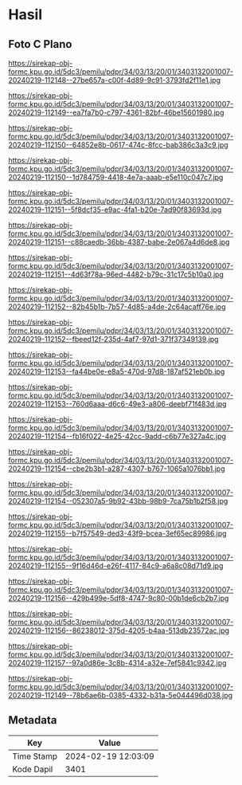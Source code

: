 # Hasil

## Foto C Plano

https://sirekap-obj-formc.kpu.go.id/5dc3/pemilu/pdpr/34/03/13/20/01/3403132001007-20240219-112148--27be657a-c00f-4d89-9c91-3793fd2f11e1.jpg

https://sirekap-obj-formc.kpu.go.id/5dc3/pemilu/pdpr/34/03/13/20/01/3403132001007-20240219-112149--ea7fa7b0-c797-4361-82bf-46be15601980.jpg

https://sirekap-obj-formc.kpu.go.id/5dc3/pemilu/pdpr/34/03/13/20/01/3403132001007-20240219-112150--64852e8b-0617-474c-8fcc-bab386c3a3c9.jpg

https://sirekap-obj-formc.kpu.go.id/5dc3/pemilu/pdpr/34/03/13/20/01/3403132001007-20240219-112150--1d784759-4418-4e7a-aaab-e5e110c047c7.jpg

https://sirekap-obj-formc.kpu.go.id/5dc3/pemilu/pdpr/34/03/13/20/01/3403132001007-20240219-112151--5f8dcf35-e9ac-4fa1-b20e-7ad90f83693d.jpg

https://sirekap-obj-formc.kpu.go.id/5dc3/pemilu/pdpr/34/03/13/20/01/3403132001007-20240219-112151--c88caedb-36bb-4387-babe-2e067a4d6de8.jpg

https://sirekap-obj-formc.kpu.go.id/5dc3/pemilu/pdpr/34/03/13/20/01/3403132001007-20240219-112151--4d63f78a-96ed-4482-b79c-31c17c5b10a0.jpg

https://sirekap-obj-formc.kpu.go.id/5dc3/pemilu/pdpr/34/03/13/20/01/3403132001007-20240219-112152--82b45b1b-7b57-4d85-a4de-2c64acaff76e.jpg

https://sirekap-obj-formc.kpu.go.id/5dc3/pemilu/pdpr/34/03/13/20/01/3403132001007-20240219-112152--fbeed12f-235d-4af7-97d1-371f37349139.jpg

https://sirekap-obj-formc.kpu.go.id/5dc3/pemilu/pdpr/34/03/13/20/01/3403132001007-20240219-112153--fa44be0e-e8a5-470d-97d8-187af521eb0b.jpg

https://sirekap-obj-formc.kpu.go.id/5dc3/pemilu/pdpr/34/03/13/20/01/3403132001007-20240219-112153--760d6aaa-d6c6-49e3-a806-deebf71f483d.jpg

https://sirekap-obj-formc.kpu.go.id/5dc3/pemilu/pdpr/34/03/13/20/01/3403132001007-20240219-112154--fb16f022-4e25-42cc-9add-c6b77e327a4c.jpg

https://sirekap-obj-formc.kpu.go.id/5dc3/pemilu/pdpr/34/03/13/20/01/3403132001007-20240219-112154--cbe2b3b1-a287-4307-b767-1065a1076bb1.jpg

https://sirekap-obj-formc.kpu.go.id/5dc3/pemilu/pdpr/34/03/13/20/01/3403132001007-20240219-112154--052307a5-9b92-43bb-98b9-7ca75b1b2f58.jpg

https://sirekap-obj-formc.kpu.go.id/5dc3/pemilu/pdpr/34/03/13/20/01/3403132001007-20240219-112155--b7f57549-ded3-43f9-bcea-3ef65ec89986.jpg

https://sirekap-obj-formc.kpu.go.id/5dc3/pemilu/pdpr/34/03/13/20/01/3403132001007-20240219-112155--9f16d46d-e26f-4117-84c9-a6a8c08d71d9.jpg

https://sirekap-obj-formc.kpu.go.id/5dc3/pemilu/pdpr/34/03/13/20/01/3403132001007-20240219-112156--429b499e-5df8-4747-9c80-00b1de6cb2b7.jpg

https://sirekap-obj-formc.kpu.go.id/5dc3/pemilu/pdpr/34/03/13/20/01/3403132001007-20240219-112156--86238012-375d-4205-b4aa-513db23572ac.jpg

https://sirekap-obj-formc.kpu.go.id/5dc3/pemilu/pdpr/34/03/13/20/01/3403132001007-20240219-112157--97a0d86e-3c8b-4314-a32e-7ef5841c9342.jpg

https://sirekap-obj-formc.kpu.go.id/5dc3/pemilu/pdpr/34/03/13/20/01/3403132001007-20240219-112149--78b6ae6b-0385-4332-b31a-5e044496d038.jpg


## Metadata

| Key        | Value               |
| ---------- | ------------------- |
| Time Stamp | 2024-02-19 12:03:09 |
| Kode Dapil | 3401                |



